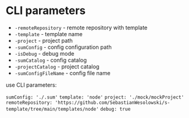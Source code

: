 # CLI parameters

- `-remoteRepository` - remote repository with template
- `-template` - template name
- `-project` - project path
- `-sumConfig` - config configuration path
- `-isDebug` - debug mode
- `-sumCatalog` - config catalog
- `-projectCatalog` - project catalog
- `-sumConfigFileName` - config file name

use CLI parameters:

`sumConfig: './.sum'`
`template: 'node'`
`project: './mock/mockProject'`
`remoteRepository: 'https://github.com/SebastianWesolowski/s-template/tree/main/templates/node'`
`debug: true`
